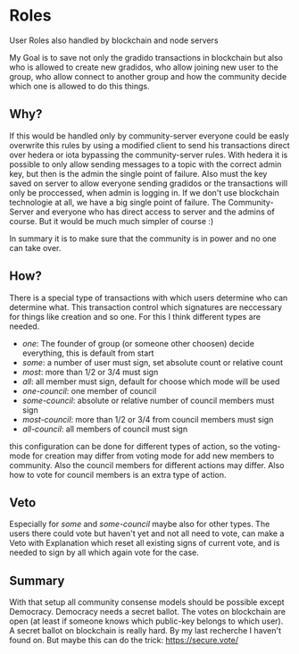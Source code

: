 # Roles
User Roles also handled by blockchain and node servers

My Goal is to save not only the gradido transactions in blockchain but also 
who is allowed to create new gradidos,
who allow joining new user to the group,
who allow connect to another group and 
how the community decide which one is allowed to do this things.

## Why?
If this would be handled only by community-server everyone could be easly 
overwrite this rules by using a modified client to send his transactions direct over
hedera or iota bypassing the community-server rules. 
With hedera it is possible to only allow sending messages to a topic with the correct admin key,
but then is the admin the single point of failure. Also must the key saved on server to allow everyone 
sending gradidos or the transactions will only be proccessed, when admin is logging in.
If we don't use blockchain technologie at all, we have a big single point of failure. 
The Community-Server and everyone who has direct access to server and the admins of course.
But it would be much much simpler of course :)

In summary it is to make sure that the community is in power and no one can take over.

## How?
There is a special type of transactions with which users determine who can determine what.
This transaction control which signatures are neccessary for things like creation and so one.
For this I think different types are needed.
- *one*: The founder of group (or someone other choosen) decide everything, this is default from start
- *some*: a number of user must sign, set absolute count or relative count
- *most*: more than 1/2 or 3/4 must sign
- *all*: all member must sign, default for choose which mode will be used 
- *one-council*: one member of council
- *some-council*: absolute or relative number of council members must sign
- *most-council*: more than 1/2 or 3/4 from council members must sign
- *all-council*: all members of council must sign

this configuration can be done for different types of action,
so the voting-mode for creation may differ from voting mode for
add new members to community. Also the council members for different actions
may differ.
Also how to vote for council members is an extra type of action.

## Veto
Especially for *some* and *some-council* maybe also for other types.
The users there could vote but haven't yet and not all need to vote,
can make a Veto with Explanation which reset all existing signs of current vote,
and is needed to sign by all which again vote for the case.

## Summary
With that setup all community consense models should be possible except Democracy.
Democracy needs a secret ballot. The votes on blockchain are open (at least if someone knows which 
public-key belongs to which user). A secret ballot on blockchain is really hard. By my last
recherche I haven't found on. But maybe this can do the trick: https://secure.vote/











